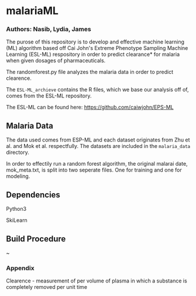 # malariaML
### Authors: Nasib, Lydia, James
The purose of this repository is to develop and effective machine learning (ML) algorithm based off Cai John's Extreme Phenotype Sampling Machine Learning (ESL-ML) respository in order to predict clearance* for malaria when given dosages of pharmaceuticals.  

The randomforest.py file analyzes the malaria data in order to predict clearence.

The  `ESL-ML_archieve` contains the R files, which we base our analysis off of, comes from the ESL-ML repository.

The ESL-ML can be found here:
https://github.com/caiwjohn/EPS-ML



## Malaria Data
The data used comes from ESP-ML and each dataset originates from Zhu et al. and Mok et al. respectfully. The datasets are included in the `malaria_data` directory.

In order to effectily run a random forest algorithm, the original malarai date, mok_meta.txt, is split into two seperate files. One for training and one for modeling.

## Dependencies
Python3 

SkiLearn

## Build Procedure
~

### Appendix
Clearence - measurement of per volume of plasma in which a substance is completely removed per unit time

